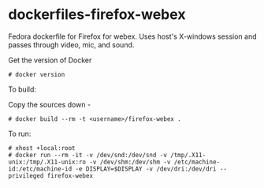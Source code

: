 dockerfiles-firefox-webex
==========================

Fedora dockerfile for Firefox for webex.  Uses host's X-windows session and passes through video, mic, and sound.  

Get the version of Docker

```
# docker version
```

To build:

Copy the sources down -

```
# docker build --rm -t <username>/firefox-webex .
```

To run:

```
# xhost +local:root
# docker run --rm -it -v /dev/snd:/dev/snd -v /tmp/.X11-unix:/tmp/.X11-unix:ro -v /dev/shm:/dev/shm -v /etc/machine-id:/etc/machine-id -e DISPLAY=$DISPLAY -v /dev/dri:/dev/dri --privileged firefox-webex
```


